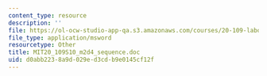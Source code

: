 ```yaml
---
content_type: resource
description: ''
file: https://ol-ocw-studio-app-qa.s3.amazonaws.com/courses/20-109-laboratory-fundamentals-in-biological-engineering-spring-2010/d0abb2238a9d029ed3cdb9e0145cf12f_MIT20_109S10_m2d4_sequence.doc
file_type: application/msword
resourcetype: Other
title: MIT20_109S10_m2d4_sequence.doc
uid: d0abb223-8a9d-029e-d3cd-b9e0145cf12f
---
```

